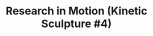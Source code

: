 ---
ee_id: '139'
site: '1'
type: '2'
long_id: '2010-056 Research in Motion (Kinetic Sculpture #4)'
url: 2010-056-research-in-motion-kinetic-sculpture-4
title: 'Research in Motion (Kinetic Sculpture #4)'
year: '2010'
medium: Modified chrome dancing stands
commission:
dims:
pitch: "​Four Dancing Stands modded to sync."
ps:
live_url:
related:
youtube:
imgs: research-in-motion-2010-056-full-database-Ropac.jpg
subheading:
display_year: '2010'
download:
add_credit:
add_credits:
related_code:
layout: things-i-made
---